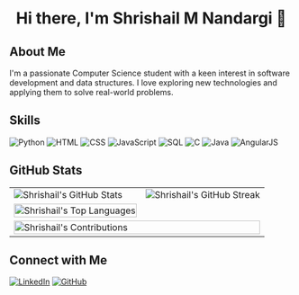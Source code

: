 <div align="center">

# Hi there, I'm Shrishail M Nandargi 👋

</div>

## About Me
I'm a passionate Computer Science student with a keen interest in software development and data structures. I love exploring new technologies and applying them to solve real-world problems.

## Skills
![Python](https://img.icons8.com/color/48/000000/python.png)
![HTML](https://img.icons8.com/color/48/000000/html-5.png)
![CSS](https://img.icons8.com/color/48/000000/css3.png)
![JavaScript](https://img.icons8.com/color/48/000000/javascript.png)
![SQL](https://img.icons8.com/color/48/000000/sql.png)
![C](https://img.icons8.com/color/48/000000/c-programming.png)
![Java](https://img.icons8.com/color/48/000000/java-coffee-cup-logo.png)
![AngularJS](https://img.icons8.com/color/48/000000/angularjs.png)

## GitHub Stats
<div align="center">
<table>
  <tr>
    <td>
      <img src="https://github-readme-stats.vercel.app/api?username=ShrishailMN&show_icons=true&theme=radical" alt="Shrishail's GitHub Stats">
    </td>
    <td>
      <img src="https://github-readme-streak-stats.herokuapp.com/?user=ShrishailMN&theme=radical" alt="Shrishail's GitHub Streak">
    </td>
  </tr>
  <tr>
    <td>
      <img src="https://github-readme-stats.vercel.app/api/top-langs/?username=ShrishailMN&layout=compact&langs_count=8&theme=radical" alt="Shrishail's Top Languages" width="100%">
    </td>
  </tr>
  <tr>
    <td colspan="2">
      <img src="https://activity-graph.herokuapp.com/graph?username=ShrishailMN&theme=radical" alt="Shrishail's Contributions" width="100%">
    </td>
  </tr>
</table>
</div>

## Connect with Me
[![LinkedIn](https://img.shields.io/badge/-LinkedIn-blue?style=flat-square&logo=LinkedIn&logoColor=white)](https://www.linkedin.com/in/shrishail-m-n-4b3997270/)
[![GitHub](https://img.shields.io/badge/-GitHub-black?style=flat-square&logo=GitHub&logoColor=white)](https://github.com/ShrishailMN)
